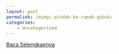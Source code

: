 ```yaml
---
layout: post
permalink: /mimpi-pindah-ke-rumah-gubuk/
categories:
    - Uncategorized
---
```


[Baca Selengkapnya](/08)